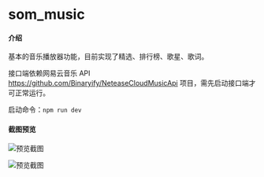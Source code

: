 # som_music

#### 介绍
基本的音乐播放器功能，目前实现了精选、排行榜、歌星、歌词。

接口端依赖网易云音乐 API https://github.com/Binaryify/NeteaseCloudMusicApi 项目，需先启动接口端才可正常运行。

启动命令：`npm run dev`

#### 截图预览
![预览截图](https://images.gitee.com/uploads/images/2022/0626/000810_a89c3d60_1261015.png "1.png")

![预览截图](https://images.gitee.com/uploads/images/2022/0626/000844_042d8e5d_1261015.png "2.png")
